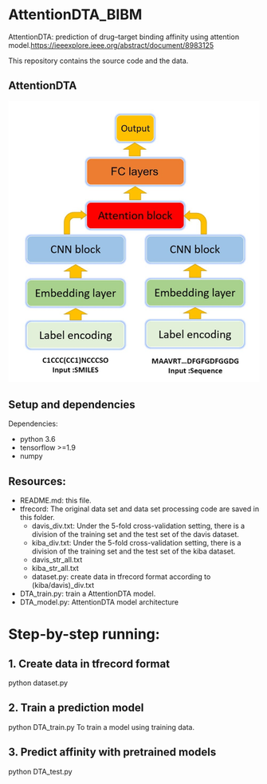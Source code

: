 # AttentionDTA_BIBM
 AttentionDTA: prediction of drug–target binding affinity using attention model.https://ieeexplore.ieee.org/abstract/document/8983125

This repository contains the source code and the data.

## AttentionDTA

<div align="center">
<p><img src="model.jpg" width="600" /></p>
</div>

## Setup and dependencies 

Dependencies:
- python 3.6
- tensorflow >=1.9
- numpy

## Resources:
+ README.md: this file.
+ tfrecord: The original data set and data set processing code are saved in this folder.
	+ davis_div.txt: Under the 5-fold cross-validation setting, there is a division of the training set and the test set of the davis dataset.
	+ kiba_div.txt: Under the 5-fold cross-validation setting, there is a division of the training set and the test set of the kiba dataset.
	+ davis_str_all.txt
	+ kiba_str_all.txt
	+ dataset.py: create data in tfrecord format according to (kiba/davis)_div.txt
+ DTA_train.py: train a AttentionDTA model.
+ DTA_model.py: AttentionDTA model architecture


# Step-by-step running:

## 1. Create data in tfrecord format
python dataset.py

## 2. Train a prediction model
python DTA_train.py
To train a model using training data. 

## 3. Predict affinity with pretrained models
python DTA_test.py
